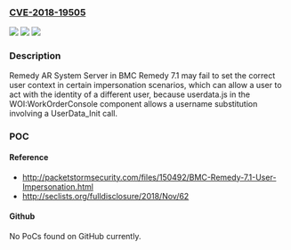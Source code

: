 ### [CVE-2018-19505](https://cve.mitre.org/cgi-bin/cvename.cgi?name=CVE-2018-19505)
![](https://img.shields.io/static/v1?label=Product&message=n%2Fa&color=blue)
![](https://img.shields.io/static/v1?label=Version&message=n%2Fa&color=blue)
![](https://img.shields.io/static/v1?label=Vulnerability&message=n%2Fa&color=brighgreen)

### Description

Remedy AR System Server in BMC Remedy 7.1 may fail to set the correct user context in certain impersonation scenarios, which can allow a user to act with the identity of a different user, because userdata.js in the WOI:WorkOrderConsole component allows a username substitution involving a UserData_Init call.

### POC

#### Reference
- http://packetstormsecurity.com/files/150492/BMC-Remedy-7.1-User-Impersonation.html
- http://seclists.org/fulldisclosure/2018/Nov/62

#### Github
No PoCs found on GitHub currently.

